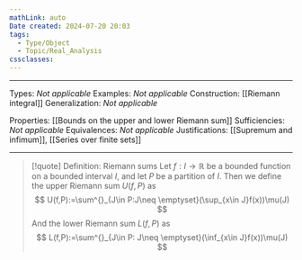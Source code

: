 ```yaml
---
mathLink: auto
Date created: 2024-07-20 20:03
tags:
  - Type/Object
  - Topic/Real_Analysis
cssclasses:
---
```


---  

Types: _Not applicable_
Examples: _Not applicable_
Construction: [[Riemann integral]]
Generalization: _Not applicable_

Properties: [[Bounds on the upper and lower Riemann sum]]
Sufficiencies: _Not applicable_
Equivalences: _Not applicable_
Justifications: [[Supremum and infimum]], [[Series over finite sets]]

---

> [!quote] Definition: Riemann sums
> Let $f:I\to \mathbb{R}$ be a bounded function on a bounded interval $I$, and let $P$ be a partition of $I$. Then we define the upper Riemann sum $U(f,P)$ as $$ U(f,P):=\sum^{}_{J\in P:J\neq \emptyset}(\sup_{x\in J}f(x))\mu(J) $$And the lower Riemann sum $L(f,P)$ as $$ L(f,P):=\sum^{}_{J\in P: J\neq \emptyset}(\inf_{x\in J}f(x))\mu(J) $$


